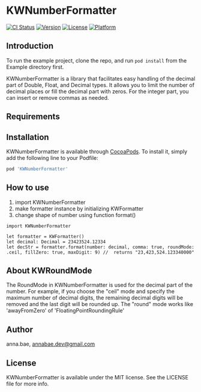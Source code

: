 # KWNumberFormatter

[![CI Status](https://img.shields.io/travis/anna.bae/KWNumberFormatter.svg?style=flat)](https://travis-ci.org/anna.bae/KWNumberFormatter)
[![Version](https://img.shields.io/cocoapods/v/KWNumberFormatter.svg?style=flat)](https://cocoapods.org/pods/KWNumberFormatter)
[![License](https://img.shields.io/cocoapods/l/KWNumberFormatter.svg?style=flat)](https://cocoapods.org/pods/KWNumberFormatter)
[![Platform](https://img.shields.io/cocoapods/p/KWNumberFormatter.svg?style=flat)](https://cocoapods.org/pods/KWNumberFormatter)

## Introduction

To run the example project, clone the repo, and run `pod install` from the Example directory first.

KWNumberFormatter is a library that facilitates easy handling of the decimal part of Double, Float, and Decimal types. It allows you to limit the number of decimal places or fill the decimal part with zeros. For the integer part, you can insert or remove commas as needed.

## Requirements

## Installation

KWNumberFormatter is available through [CocoaPods](https://cocoapods.org). To install
it, simply add the following line to your Podfile:

```ruby
pod 'KWNumberFormatter'
```

## How to use

1. import KWNumberFormatter
2. make formatter instance by initializing KWFormatter
3. change shape of number using function format() 
```
import KWNumberFormatter

let formatter = KWFormatter()
let decimal: Decimal = 23423524.12334
let decStr = formatter.format(number: decimal, comma: true, roundMode: .ceil, fillZero: true, maxDigit: 9) //  returns "23,423,524.123340000"

```

## About KWRoundMode

The RoundMode in KWNumberFormatter is used for the decimal part of the number. For example, if you choose the "ceil" mode and specify the maximum number of decimal digits, the remaining decimal digits will be removed and the last digit will be rounded up.
The "round" mode works like 'awayFromZero' of 'FloatingPointRoundingRule'

## Author

anna.bae, annabae.dev@gmail.com

## License

KWNumberFormatter is available under the MIT license. See the LICENSE file for more info.
